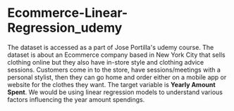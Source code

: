 # Ecommerce-Linear-Regression_udemy

The dataset is accessed as a part of Jose Portilla's udemy course. The dataset is about an Ecommerce company based in New York City that sells clothing online but they also have in-store style and clothing advice sessions. Customers come in to the store, have sessions/meetings with a personal stylist, then they can go home and order either on a mobile app or website for the clothes they want. The target variable is **Yearly Amount Spent**. We would be using linear regression models to understand various factors influencing the year amount spendings.

